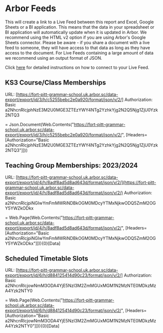 # Arbor Feeds

This will create a link to a Live Feed between this report and Excel, Google Sheets or a BI application. This means that the data in your spreadsheet or BI application will automatically update when it is updated in Arbor. We recommend using the HTML v2 option if you are using Arbor's Google Sheets connector.
Please be aware - if you share a document with a live feed to someone, they will have access to that data as long as they have access to the document.
For Live Feeds containing a large amount of data we recommend using an output format of JSON.

Click [here](http://bit.ly/using-live-feeds) for detailed instructions on how to connect to your Live Feed.

## KS3 Course/Class Memberships

URL: [https://fort-pitt-grammar-school.uk.arbor.sc/data-export/export/id/3/h/c5255bebc2e0a920/format/json/v/2/]
Authorization: Basic a2NhcnRlcjphNzE3M2U0MGE3ZTEzYWY4NTg2YzhkYjg2N2Q5Njg1ZjU0Yzk2NTQ3

= Json.Document(Web.Contents("https://fort-pitt-grammar-school.uk.arbor.sc/data-export/export/id/3/h/c5255bebc2e0a920/format/json/v/2/", [Headers=[Authorization="Basic a2NhcnRlcjphNzE3M2U0MGE3ZTEzYWY4NTg2YzhkYjg2N2Q5Njg1ZjU0Yzk2NTQ3"]]))

## Teaching Group Memberships: 2023/2024

URL: [https://fort-pitt-grammar-school.uk.arbor.sc/data-export/export/id/4/h/8adf8ad5d8ad643d/format/json/v/2/](https://fort-pitt-grammar-school.uk.arbor.sc/data-export/export/id/4/h/8adf8ad5d8ad643d/format/json/v/2/)
Authorization: Basic a2NhcnRlcjpiNGIwYmFmMWRiNDBkOGM0MDcyYTMxNjkwODQ5ZmM2OGY5YWZkODkx

= Web.Page(Web.Contents("https://fort-pitt-grammar-school.uk.arbor.sc/data-export/export/id/4/h/8adf8ad5d8ad643d/format/json/v/2/", [Headers=[Authorization="Basic a2NhcnRlcjpiNGIwYmFmMWRiNDBkOGM0MDcyYTMxNjkwODQ5ZmM2OGY5YWZkODkx"]])){0}[Data]

## Scheduled Timetable Slots

URL: [https://fort-pitt-grammar-school.uk.arbor.sc/data-export/export/id/6/h/d884125414d90c23/format/json/v/2/]
Authorization: Basic a2NhcnRlcjowNmM3ODA4YjE5NzI3M2ZmMGUxMGM1N2MzNTE0MDkzMzA4Yzk2NTY0

= Web.Page(Web.Contents("https://fort-pitt-grammar-school.uk.arbor.sc/data-export/export/id/6/h/d884125414d90c23/format/json/v/2/", [Headers=[Authorization="Basic a2NhcnRlcjowNmM3ODA4YjE5NzI3M2ZmMGUxMGM1N2MzNTE0MDkzMzA4Yzk2NTY0"]])){0}[Data]